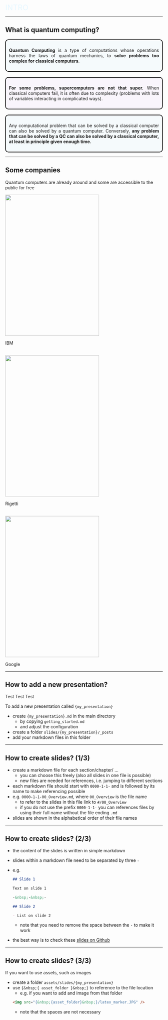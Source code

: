 <!-- .slide: data-background-transition="slide" data-background="https://www.esa.int/var/esa/storage/images/esa_multimedia/images/2020/11/interior_of_ibm_s_quantum_computer/22347919-1-eng-GB/Interior_of_IBM_s_quantum_computer.jpg" -->

<font size="5" style="color: #E6F7FF">INTRO</font> <!-- .element: class="r-fit-text" -->

---
## What is quantum computing?

<div style="background-color: #f5fafc; padding: 10px; border: 2px solid black;  border-radius: 10px;" class="fragment fade-in" data-fragment-index="0"> 
  <p align="justify"><b>Quantum Computing</b> is a type of computations whose operations harness the laws of quantum mechanics, to <b>solve problems too complex for classical computers</b>.</p>
</div>

<br>

<div style="background-color: #f9f5fc; padding: 10px; border: 2px solid black;  border-radius: 10px;" class="fragment fade-in" data-fragment-index="1"> 
  <p align="justify"><b>For some problems, supercomputers are not that super.</b> When classical computers fail, it is often due to complexity (problems with lots of variables interacting in complicated ways).</p>
</div>

<br>

<div style="background-color: #f5fafc; padding: 10px; border: 2px solid black;  border-radius: 10px;" class="fragment fade-in" data-fragment-index="2"> 
  <p align="justify">Any computational problem that can be solved by a classical computer can also be solved by a quantum computer. Conversely, <b>any problem that can be solved by a QC can also be solved by a classical computer, at least in principle given enough time.</b></p>
</div>

---

## Some companies

Quantum computers are already around and some are accessible to the public for free

<div class="r-hstack">
  <div class="fragment fade-in">
    <img src="https://encrypted-tbn0.gstatic.com/images?q=tbn:ANd9GcQI_uZ5r8vQDsnNWXB2xUcYTL1ee21emlwnmdsAoLKyxzgTMfu9ptcRMGfF40VEXpsCB2M&usqp=CAU" width="300" height="450">
    <p >IBM</p>
  </div>
  <br>
  <div class="fragment fade-in">
    <img src="https://www.thequantuminsider.com/wp-content/uploads/2020/03/Rigetti-225x300.jpeg" width="300" height="450">
    <p>Rigetti</p>
  </div>
  <br>
  <div class="fragment fade-in">
    <img src="https://miro.medium.com/v2/resize:fit:1358/1*I4eFFZbTdmNF0b16AbRtFA@2x.jpeg" width="300" height="450">
    <p>Google</p>
  </div>
</div>

---

## How to add a new presentation?

Test Test Test

To add a new presentation called `{my_presentation}`

- create `{my_presentation}.md` in the main directory
  - by copying `getting_started.md`
  - and adjust the configuration
- create a folder `slides/{my_presentation}/_posts`
- add your markdown files in this folder

---

## How to create slides? (1/3)

- create a markdown file for each section/chapter/ ...
  - you can choose this freely (also all slides in one file is possible)
  - new files are needed for references, i.e. jumping to different sections
- each markdown file should start with `0000-1-1-` and is followed by its name to make referencing possible
- e.g. `0000-1-1-00_Overview.md`, where `00_Overview` is the file name
  - to refer to the slides in this file link to `#/00_Overview`
  - if you do not use the prefix `0000-1-1-` you can references files by using their full name without the file ending `.md`
- slides are shown in the alphabetical order of their file names

---

## How to create slides? (2/3)

- the content of the slides is written in simple markdown
- slides within a markdown file need to be separated by three `-`
- e.g.

  ```markdown
  ## Slide 1

  Text on slide 1

  -&nbsp;-&nbsp;-

  ## Slide 2

  - List on slide 2
  ```

  - note that you need to remove the space between the `-` to make it work

- the best way is to check these [slides on Github]({{site.githuburl}}/tree/gh-pages/slides/getting_started/_posts)

---

## How to create slides? (3/3)

If you want to use assets, such as images

- create a folder `assets/slides/{my_presentation}`
- use `{&nbsp;{ asset_folder }&nbsp;}` to reference to the file location
  - e.g. if you want to add and image from that folder
  ```html
  <img src="{&nbsp;{asset_folder}&nbsp;}/latex_marker.JPG" />
  ```
  - note that the spaces are not necessary
